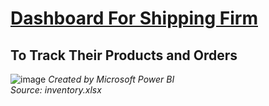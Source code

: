 # [Dashboard For Shipping Firm](https://github.com/genephua/Power-BI)
## To Track Their Products and Orders
![image](https://user-images.githubusercontent.com/102946848/161509154-91a09060-7b26-406d-9ecf-61e98ed57b13.png)
*Created by Microsoft Power BI*
<br /> *Source: inventory.xlsx* 
